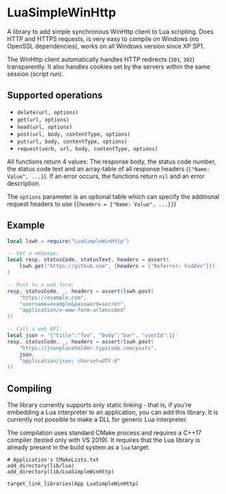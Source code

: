 # LuaSimpleWinHttp
A library to add simple synchronous WinHttp client to Lua scripting. Does HTTP and HTTPS requests, is very easy to compile on Windows (no OpenSSL dependencies), works on all Windows version since XP SP1.

The WinHttp client automatically handles HTTP redirects (`301`, `302`) transparently. It also handles cookies set by the servers within the same session (script run).

## Supported operations
- `delete(url, options)`
- `get(url, options)`
- `head(url, options)`
- `post(url, body, contentType, options)`
- `put(url, body, contentType, options)`
- `request(verb, url, body, contentType, options)`

All functions return 4 values: The response body, the status code number, the status code text and an array-table of all response headers (`{"Name: Value", ...}`). If an error occurs, the functions return `nil` and an error description.

The `options` parameter is an optional table which can specify the additional request headers to use (`{headers = {"Name: Value", ...}}`)

## Example
```lua
local lswh = require("LuaSimpleWinHttp")

-- Get a webpage:
local resp, statusCode, statusText, headers = assert(
	lswh.get("https://github.com", {headers = {"Referrer: hidden"}})
)

-- Post to a web form:
resp, statusCode, _, headers = assert(lswh.post(
	"https://example.com",
	"username=example&password=secret",
	"application/x-www-form-urlencoded"
))

-- Call a web API:
local json = '{"title":"foo", "body":"bar", "userId":1}'
resp, statusCode, _, headers = assert(lswh.post(
	"https://jsonplaceholder.typicode.com/posts",
	json,
	"application/json; charset=UTF-8"
))
```

## Compiling
The library currently supports only static linking - that is, if you're embedding a Lua interpreter to an application, you can add this library. It is currently not possible to make a DLL for generic Lua interpreter.

The compilation uses standard CMake process and requires a C++17 compiler (tested only with VS 2019). It requires that the Lua library is already present in the build system as a `lua` target.

```
# Application's CMakeLists.txt
add_directory(lib/lua)
add_directory(lib/LuaSimpleWinHttp)

target_link_libraries(App LuaSimpleWinHttp)
```
